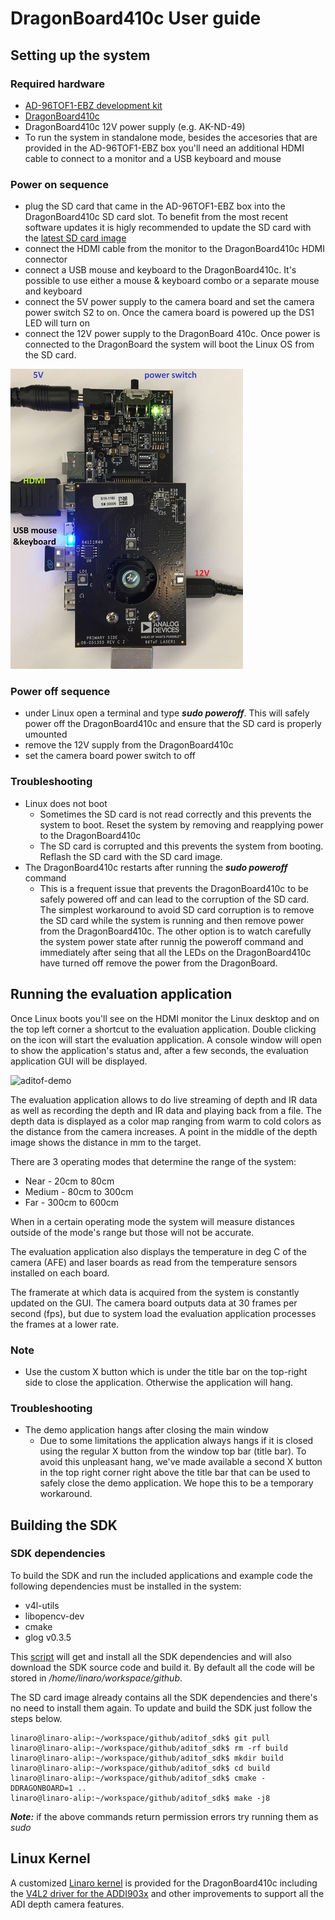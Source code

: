# DragonBoard410c User guide

## Setting up the system

### Required hardware
- [AD-96TOF1-EBZ development kit](https://www.analog.com/en/design-center/evaluation-hardware-and-software/evaluation-boards-kits/ad-96tof1-ebz.html)
- [DragonBoard410c](https://www.96boards.org/product/dragonboard410c/)
- DragonBoard410c 12V power supply (e.g. AK-ND-49)
- To run the system in standalone mode, besides the accesories that are provided in the AD-96TOF1-EBZ box you'll need an additional HDMI cable to connect to a monitor and a USB keyboard and mouse

### Power on sequence
- plug the SD card that came in the AD-96TOF1-EBZ box into the DragonBoard410c SD card slot. To benefit from the most recent software updates it is higly recommended to update the SD card with the [latest SD card image](https://github.com/analogdevicesinc/aditof_sdk#supported-embedded-platforms)
- connect the HDMI cable from the monitor to the DragonBoard410c HDMI connector
- connect a USB mouse and keyboard to the DragonBoard410c. It's possible to use either a mouse & keyboard combo or a separate mouse and keyboard
- connect the 5V power supply to the camera board and set the camera power switch S2 to on. Once the camera board is powered up the DS1 LED will turn on
- connect the 12V power supply to the DragonBoard 410c. Once power is connected to the DragonBoard the system will boot the Linux OS from the SD card.

![DB410C connections](https://github.com/analogdevicesinc/aditof_sdk/blob/master/doc/img/db410c_standalone.JPG)

### Power off sequence
- under Linux open a terminal and type ***sudo poweroff***. This will safely power off the DragonBoard410c and ensure that the SD card is properly umounted
- remove the 12V supply from the DragonBoard410c
- set the camera board power switch to off

### Troubleshooting
- Linux does not boot
  - Sometimes the SD card is not read correctly and this prevents the system to boot. Reset the system by removing and reapplying power to the DragonBoard410c
  - The SD card is corrupted and this prevents the system from booting. Reflash the SD card with the SD card image.
- The DragonBoard410c restarts after running the ***sudo poweroff*** command
  - This is a frequent issue that prevents the DragonBoard410c to be safely powered off and can lead to the corruption of the SD card. The simplest workaround to avoid SD card corruption is to remove the SD card while the system is running and then remove power from the DragonBoard410c. The other option is to watch carefully the system power state after runnig the poweroff command and immediately after seing that all the LEDs on the DragonBoard410c have turned off remove the power from the DragonBoard.

## Running the evaluation application

Once Linux boots you'll see on the HDMI monitor the Linux desktop and on the top left corner a shortcut to the evaluation application. Double clicking on the icon will start the evaluation application.  A console window will open to show the application's status and, after a few seconds, the evaluation application GUI will be displayed. 

![aditof-demo](https://github.com/analogdevicesinc/aditof_sdk/blob/master/doc/img/db410c_aditof_demo.jpg)

The evaluation application allows to do live streaming of depth and IR data as well as recording the depth and IR data and playing back from a file. The depth data is displayed as a color map ranging from warm to cold colors as the distance from the camera increases. A point in the middle of the depth image shows the distance in mm to the target.

There are 3 operating modes that determine the range of the system:
 - Near - 20cm to 80cm
 - Medium - 80cm to 300cm
 - Far - 300cm to 600cm

When in a certain operating mode the system will measure distances outside of the mode's range but those will not be accurate. 
 
The evaluation application also displays the temperature in deg C of the camera (AFE) and laser boards as read from the temperature sensors installed on each board.

The framerate at which data is acquired from the system is constantly updated on the GUI. The camera board outputs data at 30 frames per second (fps), but due to system load the evaluation application processes the frames at a lower rate.

### Note
 - Use the custom X button which is under the title bar on the top-right side to close the application. Otherwise the application will hang.

### Troubleshooting
- The demo application hangs after closing the main window
  - Due to some limitations the application always hangs if it is closed using the regular X button from the window top bar (title bar). To avoid this unpleasant hang, we've made available a second X button in the top right corner right above the title bar that can be used to safely close the demo application. We hope this to be a temporary workaround.

## Building the SDK

### SDK dependencies
To build the SDK and run the included applications and example code the following dependencies must be installed in the system:
 - v4l-utils
 - libopencv-dev
 - cmake
 - glog v0.3.5

This [script](https://github.com/analogdevicesinc/aditof_sdk/blob/master/scripts/dragonboard410c/db410c_sdk_deps.sh) will get and install all the SDK dependencies and will also download the SDK source code and build it. By default all the code will be stored in */home/linaro/workspace/github*.
 
The SD card image already contains all the SDK dependencies and there's no need to install them again. To update and build the SDK just follow the steps below.

```console
linaro@linaro-alip:~/workspace/github/aditof_sdk$ git pull
linaro@linaro-alip:~/workspace/github/aditof_sdk$ rm -rf build
linaro@linaro-alip:~/workspace/github/aditof_sdk$ mkdir build
linaro@linaro-alip:~/workspace/github/aditof_sdk$ cd build
linaro@linaro-alip:~/workspace/github/aditof_sdk$ cmake -DDRAGONBOARD=1 ..
linaro@linaro-alip:~/workspace/github/aditof_sdk$ make -j8
``` 
***Note:*** if the above commands return permission errors try running them as *sudo*

## Linux Kernel
A customized [Linaro kernel](https://github.com/analogdevicesinc/aditof_linux) is provided for the DragonBoard410c including the [V4L2 driver for the ADDI903x](https://github.com/analogdevicesinc/aditof_linux/blob/d3/release/ov5640_4.9.27/drivers/media/i2c/addi903x.c) and other improvements to support all the ADI depth camera features. 

